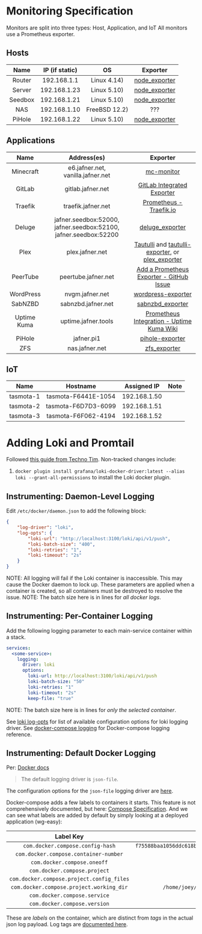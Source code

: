 # Monitoring Specification
Monitors are split into three types: Host, Application, and IoT
All monitors use a Prometheus exporter.

## Hosts
| Name | IP (if static) | OS | Exporter |
|:----:|:--------------:|:--:|:--------:|
| Router | 192.168.1.1 | Linux 4.14) | [node_exporter](https://github.com/prometheus/node_exporter) |
| Server | 192.168.1.23 | Linux 5.10) | [node_exporter](https://github.com/prometheus/node_exporter) |
| Seedbox | 192.168.1.21 | Linux 5.10) | [node_exporter](https://github.com/prometheus/node_exporter) |
| NAS | 192.168.1.10 | FreeBSD 12.2) | ???
| PiHole | 192.168.1.22 | Linux 5.10) | [node_exporter](https://github.com/prometheus/node_exporter) |

## Applications
| Name | Address(es) | Exporter |
|:----:|:-------:|:--------:|
| Minecraft | e6.jafner.net, vanilla.jafner.net | [mc-monitor](https://github.com/itzg/mc-monitor)
| GitLab | gitlab.jafner.net | [GitLab Integrated Exporter](https://docs.gitlab.com/ee/administration/monitoring/prometheus/gitlab_metrics.html)
| Traefik | traefik.jafner.net | [Prometheus - Traefik.io](https://doc.traefik.io/traefik/observability/metrics/prometheus/) |
| Deluge | jafner.seedbox:52000, jafner.seedbox:52100, jafner.seedbox:52200 | [deluge_exporter](https://github.com/tobbez/deluge_exporter) |
| Plex | plex.jafner.net | [Tautulli](https://github.com/Tautulli/Tautulli) and [tautulli-exporter](https://github.com/nwalke/tautulli-exporter), or [plex_exporter](https://github.com/arnarg/plex_exporter) |
| PeerTube | peertube.jafner.net | [Add a Prometheus Exporter - GitHub Issue](https://github.com/Chocobozzz/PeerTube/issues/3742) |
| WordPress | nvgm.jafner.net | [wordpress-exporter](https://github.com/aorfanos/wordpress-exporter) |
| SabNZBD | sabnzbd.jafner.net | [sabnzbd_exporter](https://github.com/msroest/sabnzbd_exporter) |
| Uptime Kuma | uptime.jafner.tools | [Prometheus Integration - Uptime Kuma Wiki](https://github.com/louislam/uptime-kuma/wiki/Prometheus-Integration) |
| PiHole | jafner.pi1 | [pihole-exporter](https://github.com/eko/pihole-exporter) |
| ZFS | nas.jafner.net | [zfs_exporter](https://github.com/pdf/zfs_exporter) |

## IoT
| Name | Hostname | Assigned IP | Note |
|:----:|:--------:|:-----------:|:----:|
| tasmota-1 | tasmota-F6441E-1054 | 192.168.1.50 | 
| tasmota-2 | tasmota-F6D7D3-6099 | 192.168.1.51 |
| tasmota-3 | tasmota-F6F062-4194 | 192.168.1.52 |

# Adding Loki and Promtail
Followed [this guide from Techno Tim](https://docs.technotim.live/posts/grafana-loki/).
Non-tracked changes include:
1. `docker plugin install grafana/loki-docker-driver:latest --alias loki --grant-all-permissions` to install the Loki docker plugin.

## Instrumenting: Daemon-Level Logging
Edit `/etc/docker/daemon.json` to add the following block:

```json
{
    "log-driver": "loki",
    "log-opts": {
        "loki-url": "http://localhost:3100/loki/api/v1/push",
        "loki-batch-size": "400",
        "loki-retries": "1",
        "loki-timeout": "2s"
    }
}
```
NOTE: All logging will fail if the Loki container is inaccessible. This may cause the Docker daemon to lock up. These parameters are applied when a container is created, so all containers must be destroyed to resolve the issue.
NOTE: The batch size here is in lines for *all docker logs*.

## Instrumenting: Per-Container Logging 
Add the following logging parameter to each main-service container within a stack. 
```yml
services:
  <some-service>:
    logging:
      driver: loki
      options:
        loki-url: http://localhost:3100/loki/api/v1/push
        loki-batch-size: "50"
        loki-retries: "1"
        loki-timeout: "2s"
        keep-file: "true"
```
NOTE: The batch size here is in lines for *only the selected container*. 

See [loki log-opts](https://grafana.com/docs/loki/latest/clients/docker-driver/configuration/#supported-log-opt-options) for list of available configuration options for loki logging driver.
See [docker-compose logging](https://docs.docker.com/compose/compose-file/compose-file-v3/#logging) for Docker-compose logging reference.

## Instrumenting: Default Docker Logging
Per: [Docker docs](https://docs.docker.com/config/containers/logging/configure/)
> The default logging driver is `json-file`.

The configuration options for the `json-file` logging driver are [here](https://docs.docker.com/config/containers/logging/json-file/).

Docker-compose adds a few labels to containers it starts. This feature is not comprehensively documented, but here: [Compose Specification](https://docs.docker.com/compose/compose-file/). And we can see what labels are added by default by simply looking at a deployed application (wg-easy):

| Label Key | Value |
|:---------:|:-----:|
| `com.docker.compose.config-hash` | `f75588baa1056ddc618b1741805d2600b4380e13c5114106de6c8322f79dfd3f` |
| `com.docker.compose.container-number` | `1` |
| `com.docker.compose.oneoff` | `False` |
| `com.docker.compose.project` | `wireguard` |
| `com.docker.compose.project.config_files` | `docker-compose.yml` |
| `com.docker.compose.project.working_dir` | `/home/joey/homelab/jafner-net/config/wireguard` |
| `com.docker.compose.service` | `wg-easy` |
| `com.docker.compose.version` | `1.29.2` |

These are *labels* on the container, which are distinct from *tags* in the actual json log payload. Log tags are [documented here](https://docs.docker.com/config/containers/logging/log_tags/).